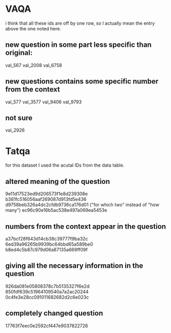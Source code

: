 # VAQA


i think that all these ids are off by one row, so I actually mean the entry above the one noted here.

## new question in some part less specific than original:
val_567 
val_2008
val_6758

## new questions contains some specific number from the context
val_577
val_3577
val_9406
val_9793

## not sure 
val_2926

# Tatqa

for this dataset I used the acutal IDs from the data table.
## altered meaning of the question
9e11d17523ed9d206573f1e8d239308e
b381fc516056aaf269087d913fd5e436
d9758beb326a4dc2cfdb9736ca176d01 ("for which two" instead of "how many")
ec96c90e16b5ac538e497a069ea5453e

## numbers from the context appear in the question
a37bcf28f643d14cb38c39777f9ba32c
6ed39a96265b9939bc64bbd65a589be0
b8ed4c5b87c979d06a87135a669ff09f

## giving all the necessary information in the question
926da081e05808378c7b5135327f6e2d
850fdf639c51964109540a7a2ac20244
0c4fe3e28cc091011682682d2c6e023c


## completely changed question
17763f7eec0e2592cf447e9037822726